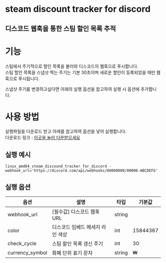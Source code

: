 
# steam discount tracker for discord 
## 디스코드 웹훅을 통한 스팀 할인 목록 추적

# 기능
스팀에서 주기적으로 할인 목록을 불러와 디스코드의 웹훅으로 푸시합니다.  
스팀 할인 목록을 스냅샷 찍는 주기는 기본 30초이며 새로운 할인이 등록되었을 때만 웹훅으로 푸시됩니다.

스냅샷 주기를 변경하고싶다면 아래의 실행 옵션을 참고하여 실행 시 옵션에 추가합니다.

# 사용 방법
실행파일을 다운로드 받고 아래를 참고하여 옵션을 넣어 실행합니다.  
다운로드 링크 : [이곳을 눌러 다운받으세요](/guides/content/editing-an-existing-page)

## 실행 예시
```shell
linux_amd64_steam_discound_tracker_for_discord -webhook_url='https://discord.com/api/webhooks/00000000/00000-ABCDEFG'
```

## 실행 옵션
| 옵션  | 설명                  | 타입     | 기본값 |
|-----|---------------------|--------|----|
| webhook_url | \[필수값\] 디스코드 웹훅 URL | string |  |
| color | 디스코드 임베드 메세지 라인 색상  | int    |  15844367  |
| check_cycle | 스팀 할인 목록 갱신 주기      | int    |  30  |
| currency_symbol | 화폐 단위 표기 문자         | string |  ₩  |
